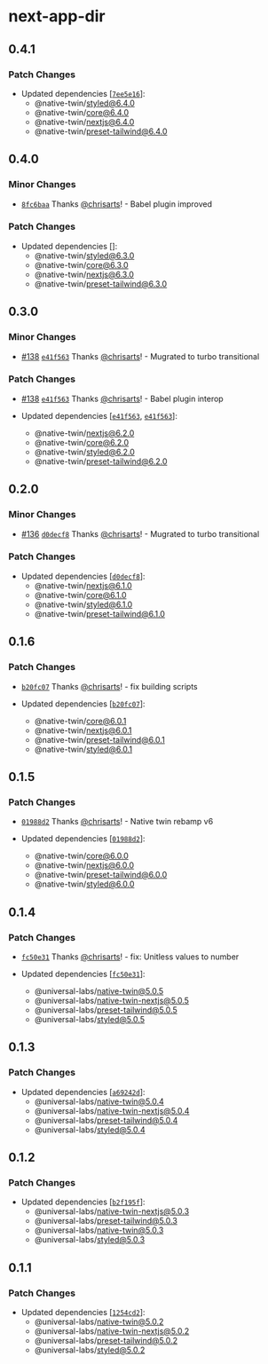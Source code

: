 # next-app-dir

## 0.4.1

### Patch Changes

- Updated dependencies [[`7ee5e16`](https://github.com/react-universal/native-twin/commit/7ee5e1673bf6be31b32851cb214d338473e1b8f2)]:
  - @native-twin/styled@6.4.0
  - @native-twin/core@6.4.0
  - @native-twin/nextjs@6.4.0
  - @native-twin/preset-tailwind@6.4.0

## 0.4.0

### Minor Changes

- [`8fc6baa`](https://github.com/react-universal/native-twin/commit/8fc6baaa1513caffeaf9dc37cd3bfbcf88308612) Thanks [@chrisarts](https://github.com/chrisarts)! - Babel plugin improved

### Patch Changes

- Updated dependencies []:
  - @native-twin/styled@6.3.0
  - @native-twin/core@6.3.0
  - @native-twin/nextjs@6.3.0
  - @native-twin/preset-tailwind@6.3.0

## 0.3.0

### Minor Changes

- [#138](https://github.com/react-universal/native-twin/pull/138) [`e41f563`](https://github.com/react-universal/native-twin/commit/e41f5630996a023254e12c0e9bf6d997e932c5ac) Thanks [@chrisarts](https://github.com/chrisarts)! - Mugrated to turbo transitional

### Patch Changes

- [#138](https://github.com/react-universal/native-twin/pull/138) [`e41f563`](https://github.com/react-universal/native-twin/commit/e41f5630996a023254e12c0e9bf6d997e932c5ac) Thanks [@chrisarts](https://github.com/chrisarts)! - Babel plugin interop

- Updated dependencies [[`e41f563`](https://github.com/react-universal/native-twin/commit/e41f5630996a023254e12c0e9bf6d997e932c5ac), [`e41f563`](https://github.com/react-universal/native-twin/commit/e41f5630996a023254e12c0e9bf6d997e932c5ac)]:
  - @native-twin/nextjs@6.2.0
  - @native-twin/core@6.2.0
  - @native-twin/styled@6.2.0
  - @native-twin/preset-tailwind@6.2.0

## 0.2.0

### Minor Changes

- [#136](https://github.com/react-universal/native-twin/pull/136) [`d0decf8`](https://github.com/react-universal/native-twin/commit/d0decf8b1782078d878bfc0a0c92c734a3deba89) Thanks [@chrisarts](https://github.com/chrisarts)! - Mugrated to turbo transitional

### Patch Changes

- Updated dependencies [[`d0decf8`](https://github.com/react-universal/native-twin/commit/d0decf8b1782078d878bfc0a0c92c734a3deba89)]:
  - @native-twin/nextjs@6.1.0
  - @native-twin/core@6.1.0
  - @native-twin/styled@6.1.0
  - @native-twin/preset-tailwind@6.1.0

## 0.1.6

### Patch Changes

- [`b20fc07`](https://github.com/react-universal/native-twin/commit/b20fc079cf0f68cad73810e3701e9f94e41bcb1c) Thanks [@chrisarts](https://github.com/chrisarts)! - fix building scripts

- Updated dependencies [[`b20fc07`](https://github.com/react-universal/native-twin/commit/b20fc079cf0f68cad73810e3701e9f94e41bcb1c)]:
  - @native-twin/core@6.0.1
  - @native-twin/nextjs@6.0.1
  - @native-twin/preset-tailwind@6.0.1
  - @native-twin/styled@6.0.1

## 0.1.5

### Patch Changes

- [`01988d2`](https://github.com/react-universal/native-twin/commit/01988d2b8edcfcf57ed28eb638bbfa159adb3a73) Thanks [@chrisarts](https://github.com/chrisarts)! - Native twin rebamp v6

- Updated dependencies [[`01988d2`](https://github.com/react-universal/native-twin/commit/01988d2b8edcfcf57ed28eb638bbfa159adb3a73)]:
  - @native-twin/core@6.0.0
  - @native-twin/nextjs@6.0.0
  - @native-twin/preset-tailwind@6.0.0
  - @native-twin/styled@6.0.0

## 0.1.4

### Patch Changes

- [`fc50e31`](https://github.com/react-universal/tailwind/commit/fc50e31c851500a63f9739695cf72f12d5e05618) Thanks [@chrisarts](https://github.com/chrisarts)! - fix: Unitless values to number

- Updated dependencies [[`fc50e31`](https://github.com/react-universal/tailwind/commit/fc50e31c851500a63f9739695cf72f12d5e05618)]:
  - @universal-labs/native-twin@5.0.5
  - @universal-labs/native-twin-nextjs@5.0.5
  - @universal-labs/preset-tailwind@5.0.5
  - @universal-labs/styled@5.0.5

## 0.1.3

### Patch Changes

- Updated dependencies [[`a69242d`](https://github.com/react-universal/tailwind/commit/a69242db17d38024b8938ede6046d4e696dd170a)]:
  - @universal-labs/native-twin@5.0.4
  - @universal-labs/native-twin-nextjs@5.0.4
  - @universal-labs/preset-tailwind@5.0.4
  - @universal-labs/styled@5.0.4

## 0.1.2

### Patch Changes

- Updated dependencies [[`b2f195f`](https://github.com/react-universal/tailwind/commit/b2f195f41897ab1c051a7be6e293a53fad61a3af)]:
  - @universal-labs/native-twin-nextjs@5.0.3
  - @universal-labs/preset-tailwind@5.0.3
  - @universal-labs/native-twin@5.0.3
  - @universal-labs/styled@5.0.3

## 0.1.1

### Patch Changes

- Updated dependencies [[`1254cd2`](https://github.com/react-universal/tailwind/commit/1254cd2784f8216fb30402212a110abcab0053fc)]:
  - @universal-labs/native-twin@5.0.2
  - @universal-labs/native-twin-nextjs@5.0.2
  - @universal-labs/preset-tailwind@5.0.2
  - @universal-labs/styled@5.0.2
